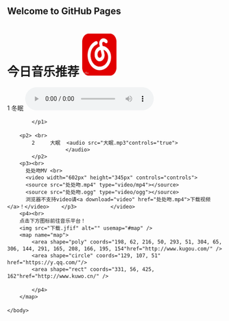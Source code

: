 ## Welcome to GitHub Pages

<!DOCTYPE html>
<html>
	<head>
		<meta charset="utf-8">
		<title>音乐推荐</title>
	    <style type="text/css">
	    	body {
	    	    /* ********** BEGIN ********** */
	    	    /*设置背景图片*/
	    	    background-image: url("https://www.educoder.net/attachments/download/211106")
	    	    /*设置背景图片模式*/
	    	    /* ********** END ********** */
	    	}
	    	div {
	    	    width: 90%;
	    	    height: 100%;
	    	    margin: auto;
	    	}
	    </style>
	</head>
	<body>
		<h1>今日音乐推荐
        <img src="1.jpg" width="80px" alt="网易云logo">
		</h1>
		<p1>
			1     冬眠  <audio controls="controls" autoplay="true" loop>
			         你的浏览器不支持<code>audio</code>元素!
					 <source src="冬眠.ogg" type="audio/ogg"> 
					 <source src="冬眠.mp3" type="audio/mp3">
					 </audio>
			
			</p1>
		
		<p2> <br>
			2     大眠  <audio src="大眠.mp3"controls="true">
				       </audio>
			</p2>
		<p3><br>
		  处处吻MV <br>
		  <video width="602px" height="345px" controls="controls"> 
		  <source src="处处吻.mp4" type="video/mp4"></source> 
		  <source src="处处吻.ogg" type="video/ogg"></source> 
          浏览器不支持video请<a download="video" href="处处吻.mp4">下载视频</a>！</video>    </p3>           </video>
	    <p4><br>
		点击下方图标前往音乐平台！
		<img src="下载.jfif" alt="" usemap="#map" />
		<map name="map">
		    <area shape="poly" coords="198, 62, 216, 50, 293, 51, 304, 65, 306, 144, 291, 165, 208, 166, 195, 154"href="http://www.kugou.com/" />
		    <area shape="circle" coords="129, 107, 51" href="https://y.qq.com/"/>
		    <area shape="rect" coords="331, 56, 425, 162"href="http://www.kuwo.cn/" />
			
			</p4>
		</map>
	
	</body> 
</html>
